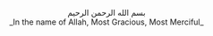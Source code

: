 <p align="center">بسم الله الرحمن الرحيم
<br>_In the name of Allah, Most Gracious, Most Merciful_
</p>
